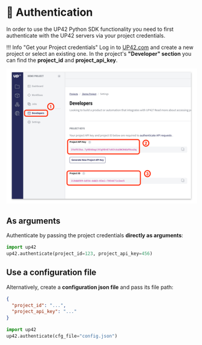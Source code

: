 # :key: Authentication

In order to use the UP42 Python SDK functionality you need to first authenticate with the
UP42 servers via your project credentials. 

!!! Info "Get your Project credentials"
    Log in to [UP42.com](https://console.up42.com) and create a new project or select an existing one.
    In the project's **"Developer" section** you can find the **project_id** and **project_api_key**.
    

![](assets/auth.png)

## As arguments

Authenticate by passing the project credentials **directly as arguments**:

```python
import up42
up42.authenticate(project_id=123, project_api_key=456)
```

## Use a configuration file
Alternatively, create a **configuration json file** and pass its file path:
 
```json
{
  "project_id": "...",
  "project_api_key": "..."
}
```

```python
import up42
up42.authenticate(cfg_file="config.json")
```

